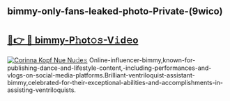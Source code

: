 ## bimmy-only-fans​-leaked-photo​-Private-(9wico)


# <h2><a href="https://mediaupload.pro?title=bimmy&ref=git">🔗👉 🔴 bimmy-P𝚑ot𝚘𝚜-V𝚒d𝚎o</a></h2>

[![Corinna Kopf Nue Nu𝚍e𝚜](https://i.imgur.com/0qMVB7G.gif)](https://mediaupload.pro?title=bimmy&ref=git)
Online-influencer-bimmy,known-for-publishing-dance-and-lifestyle-content,-including-performances-and-vlogs-on-social-media-platforms.Brilliant-ventriloquist-assistant-bimmy,celebrated-for-their-exceptional-abilities-and-accomplishments-in-assisting-ventriloquists.  